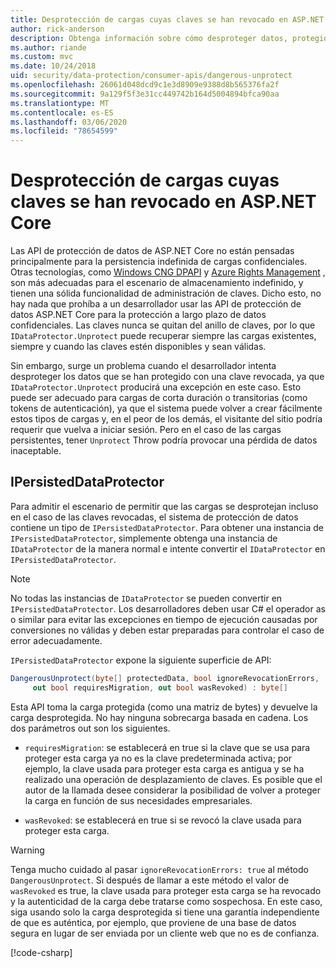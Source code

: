 ```yaml
---
title: Desprotección de cargas cuyas claves se han revocado en ASP.NET Core
author: rick-anderson
description: Obtenga información sobre cómo desproteger datos, protegidos con claves que se han revocado, en una aplicación ASP.NET Core.
ms.author: riande
ms.custom: mvc
ms.date: 10/24/2018
uid: security/data-protection/consumer-apis/dangerous-unprotect
ms.openlocfilehash: 26061d048dcd9c1e3d8909e9388d8b565376fa2f
ms.sourcegitcommit: 9a129f5f3e31cc449742b164d5004894bfca90aa
ms.translationtype: MT
ms.contentlocale: es-ES
ms.lasthandoff: 03/06/2020
ms.locfileid: "78654599"
---
```

# <a name="unprotect-payloads-whose-keys-have-been-revoked-in-aspnet-core"></a>Desprotección de cargas cuyas claves se han revocado en ASP.NET Core

<a name="data-protection-consumer-apis-dangerous-unprotect"></a>

Las API de protección de datos de ASP.NET Core no están pensadas principalmente para la persistencia indefinida de cargas confidenciales. Otras tecnologías, como [Windows CNG DPAPI](https://msdn.microsoft.com/library/windows/desktop/hh706794%28v=vs.85%29.aspx) y [Azure Rights Management](/rights-management/) , son más adecuadas para el escenario de almacenamiento indefinido, y tienen una sólida funcionalidad de administración de claves. Dicho esto, no hay nada que prohíba a un desarrollador usar las API de protección de datos ASP.NET Core para la protección a largo plazo de datos confidenciales. Las claves nunca se quitan del anillo de claves, por lo que `IDataProtector.Unprotect` puede recuperar siempre las cargas existentes, siempre y cuando las claves estén disponibles y sean válidas.

Sin embargo, surge un problema cuando el desarrollador intenta desproteger los datos que se han protegido con una clave revocada, ya que `IDataProtector.Unprotect` producirá una excepción en este caso. Esto puede ser adecuado para cargas de corta duración o transitorias (como tokens de autenticación), ya que el sistema puede volver a crear fácilmente estos tipos de cargas y, en el peor de los demás, el visitante del sitio podría requerir que vuelva a iniciar sesión. Pero en el caso de las cargas persistentes, tener `Unprotect` Throw podría provocar una pérdida de datos inaceptable.

## <a name="ipersisteddataprotector"></a>IPersistedDataProtector

Para admitir el escenario de permitir que las cargas se desprotejan incluso en el caso de las claves revocadas, el sistema de protección de datos contiene un tipo de `IPersistedDataProtector`. Para obtener una instancia de `IPersistedDataProtector`, simplemente obtenga una instancia de `IDataProtector` de la manera normal e intente convertir el `IDataProtector` en `IPersistedDataProtector`.

> [!NOTE]
> No todas las instancias de `IDataProtector` se pueden convertir en `IPersistedDataProtector`. Los desarrolladores deben usar C# el operador as o similar para evitar las excepciones en tiempo de ejecución causadas por conversiones no válidas y deben estar preparadas para controlar el caso de error adecuadamente.

`IPersistedDataProtector` expone la siguiente superficie de API:

```csharp
DangerousUnprotect(byte[] protectedData, bool ignoreRevocationErrors,
     out bool requiresMigration, out bool wasRevoked) : byte[]
```

Esta API toma la carga protegida (como una matriz de bytes) y devuelve la carga desprotegida. No hay ninguna sobrecarga basada en cadena. Los dos parámetros out son los siguientes.

* `requiresMigration`: se establecerá en true si la clave que se usa para proteger esta carga ya no es la clave predeterminada activa; por ejemplo, la clave usada para proteger esta carga es antigua y se ha realizado una operación de desplazamiento de claves. Es posible que el autor de la llamada desee considerar la posibilidad de volver a proteger la carga en función de sus necesidades empresariales.

* `wasRevoked`: se establecerá en true si se revocó la clave usada para proteger esta carga.

>[!WARNING]
> Tenga mucho cuidado al pasar `ignoreRevocationErrors: true` al método `DangerousUnprotect`. Si después de llamar a este método el valor de `wasRevoked` es true, la clave usada para proteger esta carga se ha revocado y la autenticidad de la carga debe tratarse como sospechosa. En este caso, siga usando solo la carga desprotegida si tiene una garantía independiente de que es auténtica, por ejemplo, que proviene de una base de datos segura en lugar de ser enviada por un cliente web que no es de confianza.

[!code-csharp[](dangerous-unprotect/samples/dangerous-unprotect.cs)]
